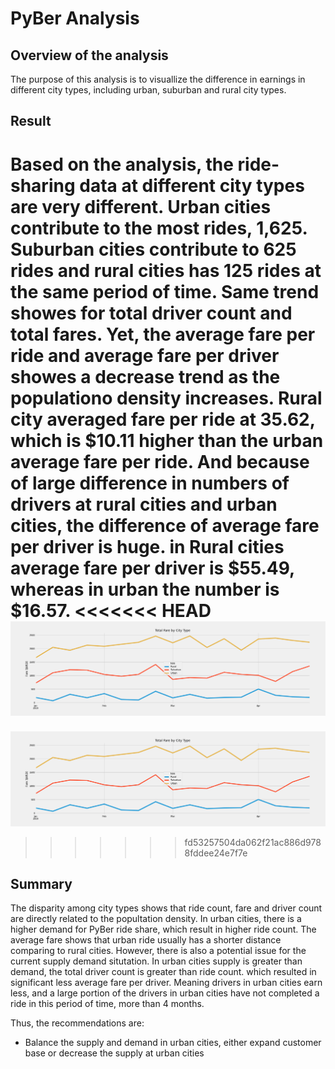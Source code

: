 # PyBer Analysis

## Overview of the analysis

The purpose of this analysis is to visuallize the difference in earnings in different city types, including urban, suburban and rural city types.

## Result

Based on the analysis, the ride-sharing data at different city types are very different. Urban cities contribute to the most rides, 1,625. Suburban cities contribute to 625 rides and rural cities has 125 rides at the same period of time. Same trend showes for total driver count and total fares. Yet, the average fare per ride and average fare per driver showes a decrease trend as the populationo density increases. Rural city averaged fare per ride at 35.62, which is $10.11 higher than the urban average fare per ride. And because of large difference in numbers of drivers at rural cities and urban cities, the difference of average fare per driver is huge. in Rural cities average fare per driver is $55.49, whereas in urban the number is $16.57.
<<<<<<< HEAD
![Alt text](analysis/PyBer_fare_summary.png?raw=true)
=======

![Alt text](analysis/PyBer_fare_summary.png?raw=true )
>>>>>>> fd53257504da062f21ac886d9788fddee24e7f7e

## Summary

The disparity among city types shows that ride count, fare and driver count are directly related to the popultation density. In urban cities, there is a higher demand for PyBer ride share, which result in higher ride count. The average fare shows that urban ride usually has a shorter distance comparing to rural cities. However, there is also a potential issue for the current supply demand situtation. In urban cities supply is greater than demand, the total driver count is greater than ride count. which resulted in significant less average fare per driver. Meaning drivers in urban cities earn less, and a large portion of the drivers in urban cities have not completed a ride in this period of time, more than 4 months.

Thus, the recommendations are:

- Balance the supply and demand in urban cities, either expand customer base or decrease the supply at urban cities
